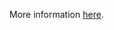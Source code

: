 More information [here](https://docs.bridgecrew.io/docs/ensure-aws-all-data-stored-in-the-elasticsearch-domain-is-encrypted-using-a-customer-managed-key-cmk).
